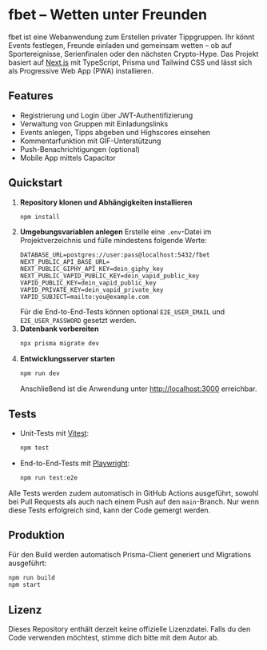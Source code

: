 # fbet – Wetten unter Freunden

fbet ist eine Webanwendung zum Erstellen privater Tippgruppen. Ihr könnt Events festlegen, Freunde einladen und gemeinsam wetten – ob auf Sportereignisse, Serienfinalen oder den nächsten Crypto-Hype. Das Projekt basiert auf [Next.js](https://nextjs.org/) mit TypeScript, Prisma und Tailwind CSS und lässt sich als Progressive Web App (PWA) installieren.

## Features

- Registrierung und Login über JWT-Authentifizierung
- Verwaltung von Gruppen mit Einladungslinks
- Events anlegen, Tipps abgeben und Highscores einsehen
- Kommentarfunktion mit GIF-Unterstützung
- Push-Benachrichtigungen (optional)
- Mobile App mittels Capacitor

## Quickstart

1. **Repository klonen und Abhängigkeiten installieren**
   ```bash
   npm install
   ```
2. **Umgebungsvariablen anlegen**
   Erstelle eine `.env`-Datei im Projektverzeichnis und fülle mindestens folgende Werte:
   ```env
   DATABASE_URL=postgres://user:pass@localhost:5432/fbet
   NEXT_PUBLIC_API_BASE_URL=
   NEXT_PUBLIC_GIPHY_API_KEY=dein_giphy_key
   NEXT_PUBLIC_VAPID_PUBLIC_KEY=dein_vapid_public_key
   VAPID_PUBLIC_KEY=dein_vapid_public_key
   VAPID_PRIVATE_KEY=dein_vapid_private_key
   VAPID_SUBJECT=mailto:you@example.com
   ```
   Für die End-to-End-Tests können optional `E2E_USER_EMAIL` und `E2E_USER_PASSWORD` gesetzt werden.
3. **Datenbank vorbereiten**
   ```bash
   npx prisma migrate dev
   ```
4. **Entwicklungsserver starten**
   ```bash
   npm run dev
   ```
   Anschließend ist die Anwendung unter [http://localhost:3000](http://localhost:3000) erreichbar.

## Tests

- Unit-Tests mit [Vitest](https://vitest.dev):
  ```bash
  npm test
  ```
- End-to-End-Tests mit [Playwright](https://playwright.dev):
  ```bash
  npm run test:e2e
  ```

Alle Tests werden zudem automatisch in GitHub Actions ausgeführt, sowohl bei Pull
Requests als auch nach einem Push auf den `main`-Branch. Nur wenn diese Tests
erfolgreich sind, kann der Code gemergt werden.

## Produktion

Für den Build werden automatisch Prisma-Client generiert und Migrations ausgeführt:

```bash
npm run build
npm start
```

## Lizenz

Dieses Repository enthält derzeit keine offizielle Lizenzdatei. Falls du den Code verwenden möchtest, stimme dich bitte mit dem Autor ab.
